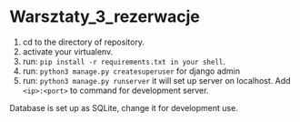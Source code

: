 # Warsztaty_3_rezerwacje

1. cd to the directory of repository.
2. activate your virtualenv.
3. run: `pip install -r requirements.txt in your shell`.
4. run: `python3 manage.py createsuperuser` for django admin
5. run: `python3 manage.py runserver` it will set up server on localhost. Add `<ip>:<port>` to command for development server.

Database is set up as SQLite, change it for development use.